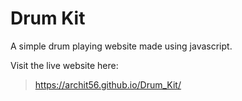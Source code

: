# Drum Kit

A simple drum playing website made using javascript.

Visit the live website here: 
>https://archit56.github.io/Drum_Kit/